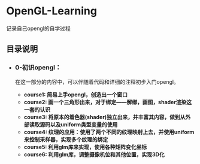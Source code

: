 # OpenGL-Learning

 记录自己opengl的自学过程



## 目录说明


- ### 0-初识opengl：
  在这一部分的内容中，可以伴随着代码和详细的注释初步入门opengl。
    
    - **course1: 简易上手opengl，创造出一个窗口**
    - **course2: 画一个三角形出来，对于绑定——解绑，画图，shader渲染这一套的认识**
    - **course3: 将原本的着色器(shader)独立出来，并丰富其内容，做到从外部读取源码以及uniform类型变量的使用**
    - **course4: 纹理的应用：使用了两个不同的纹理映射上去，并使用uniform来控制采样器，实现多个纹理的绑定**
    - **course5: 利用glm库来实现，使用各种矩阵变化坐标**
    - **course6: 利用glm库，调整摄像机位和其他位置，实现3D化**